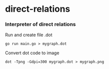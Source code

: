 # direct-relations
### Interpreter of direct relations


Run and create file .dot 
```
go run main.go > mygraph.dot
```

Convert dot code to image
```
dot -Tpng -Gdpi=300 mygraph.dot > mygraph.png
```
